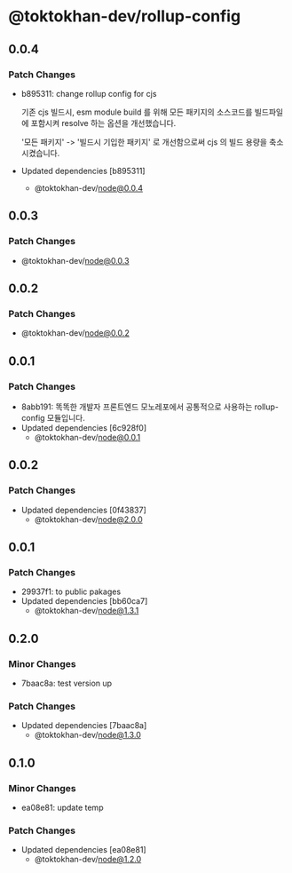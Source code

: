 # @toktokhan-dev/rollup-config

## 0.0.4

### Patch Changes

- b895311: change rollup config for cjs

  기존 cjs 빌드시, esm module build 를 위해 모든 패키지의 소스코드를 빌드파일에 포함시켜 resolve 하는 옵션을 개선했습니다.

  '모든 패키지' -> '빌드시 기입한 패키지' 로 개선함으로써 cjs 의 빌드 용량을 축소 시켰습니다.

- Updated dependencies [b895311]
  - @toktokhan-dev/node@0.0.4

## 0.0.3

### Patch Changes

- @toktokhan-dev/node@0.0.3

## 0.0.2

### Patch Changes

- @toktokhan-dev/node@0.0.2

## 0.0.1

### Patch Changes

- 8abb191: 똑똑한 개발자 프론트엔드 모노레포에서 공통적으로 사용하는 rollup-config 모듈입니다.
- Updated dependencies [6c928f0]
  - @toktokhan-dev/node@0.0.1

## 0.0.2

### Patch Changes

- Updated dependencies [0f43837]
  - @toktokhan-dev/node@2.0.0

## 0.0.1

### Patch Changes

- 29937f1: to public pakages
- Updated dependencies [bb60ca7]
  - @toktokhan-dev/node@1.3.1

## 0.2.0

### Minor Changes

- 7baac8a: test version up

### Patch Changes

- Updated dependencies [7baac8a]
  - @toktokhan-dev/node@1.3.0

## 0.1.0

### Minor Changes

- ea08e81: update temp

### Patch Changes

- Updated dependencies [ea08e81]
  - @toktokhan-dev/node@1.2.0
